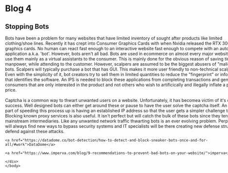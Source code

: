 <html>
	<head>
		<style>
			div{
			width: 800;
			word-wrap: break-word;
			}
		</style>
	</head>
	<body>	
		<h1>Blog 4</h1>
		<h2>Stopping Bots</h2>
	<div>
	<p>
		Bots have been a problem for many websites that have limited inventory
		of sought after products like limited clothing/shoe lines. Recently it
		has crept into Consumer Graphics Cards with when Nvidia released the
		RTX 3000 series graphics cards. No human can react fast enough to an
		interactive website fast enough to compete with an automated application a.k.a. 'bot'.
		However, bots aren't all bad. Bots are used in ecommerce on almost
		every major website. They use them mainly as a virtual assistants to the consumer.
		This is mainly done for the obvious reason of saving time and manpower, while
		attending to the customer. However, scalpers are assumed to be the biggest
		abusers of "malicious" bots. Scalpers will typically purchase a bot
		that has GUI. This makes it more user friendly to non-technical scalpers.
		Even with the simplicity of it, bot creators try to sell them in limited
		quantities to reduce the "fingerprint" or information that identifies the software.
		An IPS is needed to block these applications from completing transactions and
		genuine consumers that are only interested in the product and not others
		who wish to artificically and illegally inflate a products price.
	<br>
	<br>
		Captcha is a common way to thwart unwanted users on a website. Unfortunately,
		it has becomea victim of it's own success. Well designed bots can either get
		around these or pause to have the user solve the captcha itself. An integral
		part of speeding this process up is having an established IP address so that the
		user gets a simpler challenge to solve. Blocking known proxy services is also useful.
		It isn't perfect but will catch the bulk of these bots since they tend
		to use mainstream intermediaries. Like any unwanted network traffic
		thwarting bots is an ever evolving problem. Perpetrators will always
		find new ways to bypass security systems and IT specialists will
		be there creating new defense structures to defend against these
		attacks.
	</p>
	
	<a href="https://datadome.co/bot-detection/how-to-detect-and-block-sneaker-bots-once-and-for-all/#work">DataDome</a>
	
	<a href="https://www.imperva.com/blog/9-recommendations-to-prevent-bad-bots-on-your-website/">imperva</a>
	
	</div>
	</body>
</html>
